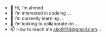 - 👋 Hi, I’m ahmed 
- 👀 I’m interested in codeing ...
- 🌱 I’m currently learning ...
- 💞️ I’m looking to collaborate on ...
- 📫 How to reach me  akotit114@gmail.com...

<!---
kotigh/kotigh is a ✨ special ✨ repository because its `README.md` (this file) appears on your GitHub profile.
You can click the Preview link to take a look at your changes.
--->
